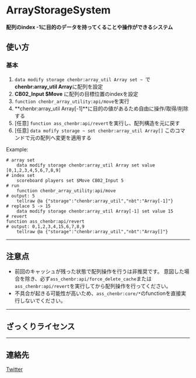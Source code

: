 # ArrayStorageSystem
**配列のindex -1に目的のデータを持ってくることや操作ができるシステム**
## 使い方

### 基本
1. `data modify storage chenbr:array_util Array set ~ `で**chenbr:array_util Array**に配列を設定
2. **CB02_Input $Move** に配列の目標位置のindexを設定
3. `function chenbr_array_utility:api/move`を実行
4. **chenbr:array_util Array[-1]**に目的の値があるため自由に操作/取得/削除する
5. [任意] `function ass_chenbr:api/revert`を実行し、配列構造を元に戻す
6. [任意] `data mofify storage ~ set chenbr:array_util Array[]` このコマンドで元の配列へ変更を適用する

Example:
```
# array set
    data modify storage chenbr:array_util Array set value [0,1,2,3,4,5,6,7,8,9]
# index set
    scoreboard players set $Move CB02_Input 5
# run
    function chenbr_array_utility:api/move
# output: 5
    tellraw @a {"storage":"chenbr:array_util","nbt":"Array[-1]"}
# replace 5 -> 15
    data modify storage chenbr:array_util Array[-1] set value 15
# revert
function ass_chenbr:api/revert
# output: 0,1,2,3,4,15,6,7,8,9
    tellraw @a {"storage":"chenbr:array_util","nbt":"Array[]"}
```

- - -
## 注意点
 * 前回のキャッシュが残った状態で配列操作を行うは非推奨です。  意図した場合を除き、必ず`ass_chenbr:api/force_delete_cache`または`ass_chenbr:api/revert`を実行してから配列操作を行ってください。
 * 不具合が起きる可能性が高いため、`ass_chenbr:core/*`のfunctionを直接実行しないでください。
- - -
## ざっくりライセンス

- - -
## 連絡先
[Twitter](https://twitter.com/Chen__CMD)